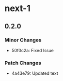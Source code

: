 # next-1

## 0.2.0

### Minor Changes

- 50f0c2a: Fixed Issue

### Patch Changes

- 4a43e79: Updated text
